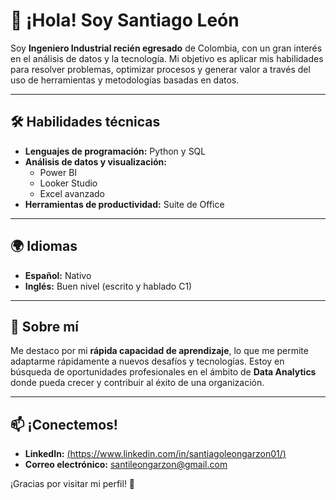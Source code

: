 # 👋 ¡Hola! Soy Santiago León  

Soy **Ingeniero Industrial recién egresado** de Colombia, con un gran interés en el análisis de datos y la tecnología. Mi objetivo es aplicar mis habilidades para resolver problemas, optimizar procesos y generar valor a través del uso de herramientas y metodologías basadas en datos.  

---

## 🛠️ Habilidades técnicas  
- **Lenguajes de programación:** Python y SQL  
- **Análisis de datos y visualización:**  
  - Power BI  
  - Looker Studio  
  - Excel avanzado  
- **Herramientas de productividad:** Suite de Office  

---

## 🌍 Idiomas  
- **Español:** Nativo  
- **Inglés:** Buen nivel (escrito y hablado C1)  

---

## 🚀 Sobre mí  
Me destaco por mi **rápida capacidad de aprendizaje**, lo que me permite adaptarme rápidamente a nuevos desafíos y tecnologías. Estoy en búsqueda de oportunidades profesionales en el ámbito de **Data Analytics** donde pueda crecer y contribuir al éxito de una organización.  

---

## 📫 ¡Conectemos!  
- **LinkedIn:** [(https://www.linkedin.com/in/santiagoleongarzon01/)](#)  
- **Correo electrónico:** [santileongarzon@gmail.com](#)   

¡Gracias por visitar mi perfil! 🌟 
